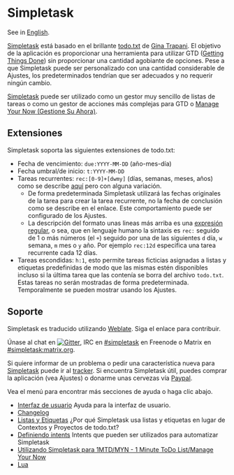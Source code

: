 Simpletask
==========
See in [English](./index.en.md).

[Simpletask](https://github.com/mpcjanssen/simpletask-android) está basado en el brillante [todo.txt](http://todotxt.com) de [Gina Trapani](http://ginatrapani.org/). El objetivo de la aplicación es proporcionar una herramienta para utilizar GTD ([Getting Things Done](https://es.m.wikipedia.org/wiki/Getting_Things_Done)) sin proporcionar una cantidad agobiante de opciones. Pese a que Simpletask puede ser personalizado con una cantidad considerable de Ajustes, los predeterminados tendrían que ser adecuados y no requerir ningún cambio.

[Simpletask](http://mpcjanssen.nl/doc/simpletask/) puede ser utilizado como un gestor muy sencillo de listas de tareas o como un gestor de acciones más complejas para GTD o [Manage Your Now (Gestione Su Ahora)](./MYN.es.md).

Extensiones
-----------

Simpletask soporta las siguientes extensiones de todo.txt:

-   Fecha de vencimiento: `due:YYYY-MM-DD` (año-mes-día)
-   Fecha umbral/de inicio: `t:YYYY-MM-DD`
-   Tareas recurrentes: `rec:[0-9]+[dwmy]` (días, semanas, meses, años) como se describe [aquí](https://github.com/bram85/topydo/wiki/Recurrence) pero con alguna variación.
    - De forma predeterminada Simpletask utilizará las fechas originales de la tarea para crear la tarea recurrente, no la fecha de conclusión como se describe en el enlace. Este comportamiento puede ser configurado de los Ajustes.
    - La descripción del formato unas lineas más arriba es una [expresión regular](http://es.wikipedia.org/wiki/Expresi%C3%B3n_regular), o sea, que en lenguaje humano la sintaxis es `rec:` seguido de 1 o más números (el `+`) seguido por una de las siguientes `d` día, `w` semana, `m` mes o `y` año. Por ejemplo `rec:12d` especifica una tarea recurrente cada 12 días.
- Tareas escondidas: `h:1`, esto permite tareas ficticias asignadas a listas y etiquetas predefinidas de modo que las mismas estén disponibles incluso si la última tarea que las contenía se borra del archivo `todo.txt`. Estas tareas no serán mostradas de forma predeterminada. Temporalmente se pueden mostrar usando los Ajustes.

Soporte
-------

Simpletask es traducido utilizando [Weblate](https://hosted.weblate.org/engage/simpletask/). Siga el enlace para contribuir.

Únase al chat en  [![Gitter](images/gitter.png)](https://gitter.im/mpcjanssen/simpletask-android?utm_source=badge&utm_medium=badge&utm_campaign=pr-badge&utm_content=badge), IRC en [#simpletask](https://webchat.freenode.net/?channels=simpletask) en Freenode o Matrix en [#simpletask:matrix.org](https://matrix.to/#/#simpletask:matrix.org).

Si  quiere informar de un problema o pedir una característica nueva para [Simpletask](https://github.com/mpcjanssen/simpletask-android/) puede ir al [tracker](https://github.com/mpcjanssen/simpletask-android/issues). Si encuentra Simpletask útil, puedes comprar la aplicación (vea Ajustes) o donarme unas cervezas vía [Paypal](https://www.paypal.com/cgi-bin/webscr?cmd=_donations&business=mpc%2ejanssen%40gmail%2ecom&lc=NL&item_name=mpcjanssen%2enl&item_number=Simpletask&currency_code=EUR&bn=PP%2dDonationsBF%3abtn_donateCC_LG%2egif%3aNonHosted).

Vea el menú para encontrar más secciones de ayuda o haga clic abajo.

- [Interfaz de usuario](./ui.es.md) Ayuda para la interfaz de usuario.
- [Changelog](./changelog.md)
- [Listas y Etiquetas](./listsandtags.es.md) ¿Por qué Simpletask usa listas y etiquetas en lugar de Contextos y Proyectos de todo.txt?
- [Definiendo intents](./intents.es.md) Intents que pueden ser utilizados para automatizar Simpletask
- [Utilizando Simpletask para 1MTD/MYN - 1 Minute ToDo List/Manage Your Now](./MYN.es.md)
- [Lua](./script.es.md)
